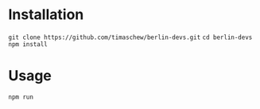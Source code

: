 # Installation

`git clone https://github.com/timaschew/berlin-devs.git`
`cd berlin-devs`
`npm install`

# Usage

`npm run`